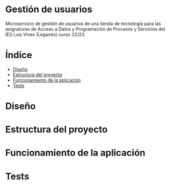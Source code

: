 # Gestión de usuarios

Microservicio de gestión de usuarios de una tienda de tecnología para las
asignaturas de Acceso a Datos y Programación de Procesos y Servicios del
IES Luis Vives (Leganés) curso 22/23.

# Índice

- [Diseño](#diseño)
- [Estructura del proyecto](#estructura-del-proyecto)
- [Funcionamiento de la aplicación](#funcionamiento-de-la-aplicacin)
- [Tests](#tests)

# Diseño

# Estructura del proyecto

# Funcionamiento de la aplicación

# Tests